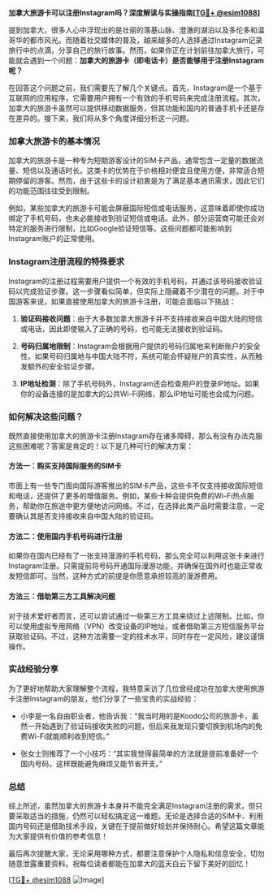 **加拿大旅游卡可以注册Instagram吗？深度解读与实操指南[[TG💪+ @esim1088](https://t.me/s/esim1088)]**

提到加拿大，很多人心中浮现出的是壮丽的落基山脉、澄澈的湖泊以及多伦多和温哥华的都市风光。而随着社交媒体的普及，越来越多的人选择通过Instagram记录旅行中的点滴，分享自己的旅行故事。然而，如果你正在计划前往加拿大旅行，可能就会遇到一个问题：**加拿大的旅游卡（即电话卡）是否能够用于注册Instagram呢？**

在回答这个问题之前，我们需要先了解几个关键点。首先，Instagram是一个基于互联网的应用程序，它需要用户拥有一个有效的手机号码来完成注册流程。其次，加拿大的旅游卡虽然可以提供移动数据服务，但其功能和国内的普通手机卡还是存在差异的。接下来，我们将从多个角度详细分析这一问题。

### 加拿大旅游卡的基本情况

加拿大的旅游卡是一种专为短期游客设计的SIM卡产品，通常包含一定量的数据流量、短信以及通话时长。这类卡的优势在于价格相对便宜且使用方便，非常适合短期停留的游客。然而，由于这些卡的设计初衷是为了满足基本通讯需求，因此它们的功能范围往往受到限制。

例如，某些加拿大的旅游卡可能会屏蔽国际短信或电话服务，这意味着即使你成功绑定了手机号码，也未必能接收到验证短信或电话。此外，部分运营商可能还会对特定的服务进行限制，比如Google验证短信等。这些问题都可能影响到Instagram账户的正常使用。

### Instagram注册流程的特殊要求

Instagram的注册过程需要用户提供一个有效的手机号码，并通过该号码接收验证码以完成验证步骤。这一步骤看似简单，但实际上隐藏着不少潜在的问题。对于中国游客来说，如果直接使用加拿大的旅游卡注册，可能会面临以下挑战：

1. **验证码接收问题**：由于大多数加拿大旅游卡并不支持接收来自中国大陆的短信或电话，因此即使输入了正确的号码，也可能无法接收到验证码。
   
2. **号码归属地限制**：Instagram会根据用户提供的号码归属地来判断账户的安全性。如果号码归属地与中国大陆不符，系统可能会怀疑账户的真实性，从而触发额外的安全验证步骤。

3. **IP地址检测**：除了手机号码外，Instagram还会检查用户的登录IP地址。如果你的设备连接的是加拿大的公共Wi-Fi网络，那么IP地址可能也会成为问题。

### 如何解决这些问题？

既然直接使用加拿大的旅游卡注册Instagram存在诸多障碍，那么有没有办法克服这些困难呢？答案是肯定的！以下是几种可行的解决方案：

#### 方法一：购买支持国际服务的SIM卡

市面上有一些专门面向国际游客推出的SIM卡产品，这些卡不仅支持接收国际短信和电话，还提供了更多的增值服务。例如，某些卡种会提供免费的Wi-Fi热点服务，帮助你在旅途中更方便地访问网络。不过，在选择此类产品时需要注意，一定要确认其是否支持接收来自中国大陆的验证码。

#### 方法二：使用国内手机号码进行注册

如果你在国内已经有了一张支持漫游的手机号码，那么完全可以利用这张卡来进行Instagram注册。只需提前将号码开通国际漫游功能，并确保在国外时也能正常收发短信即可。当然，这种方式的前提是你愿意承担较高的漫游费用。

#### 方法三：借助第三方工具解决问题

对于技术爱好者而言，还可以尝试通过一些第三方工具来绕过上述限制。比如，你可以使用虚拟专用网络（VPN）改变设备的IP地址，或者借助第三方短信服务平台获取验证码。不过，这种方法需要一定的技术水平，同时存在一定风险，建议谨慎操作。

### 实战经验分享

为了更好地帮助大家理解整个流程，我特意采访了几位曾经成功在加拿大使用旅游卡注册Instagram的朋友，他们分享了一些宝贵的实战经验：

- 小李是一名自由职业者，他告诉我：“我当时用的是Koodo公司的旅游卡，虽然一开始遇到了验证码接收失败的问题，但后来我发现只要切换到机场内的免费Wi-Fi就能顺利收到短信。”
  
- 张女士则推荐了一个小技巧：“其实我觉得最简单的方法就是提前准备好一个国内号码，这样既能避免麻烦又能节省开支。”

### 总结

综上所述，虽然加拿大的旅游卡本身并不能完全满足Instagram注册的需求，但只要采取适当的措施，仍然可以轻松搞定这一难题。无论是选择合适的SIM卡、利用国内号码还是借助技术手段，关键在于提前做好规划并保持耐心。希望这篇文章能为大家提供有价值的参考信息！

最后再次提醒大家，无论采用哪种方式，都要注意保护个人隐私和信息安全，切勿随意泄露重要资料。祝每位读者都能在加拿大的蓝天白云下留下美好的回忆！

[[TG💪+ @esim1088](https://t.me/s/esim1088) ![Image](https://i.postimg.cc/4NQfJmqS/Snipaste-2025-05-13-00-14-12.png)]